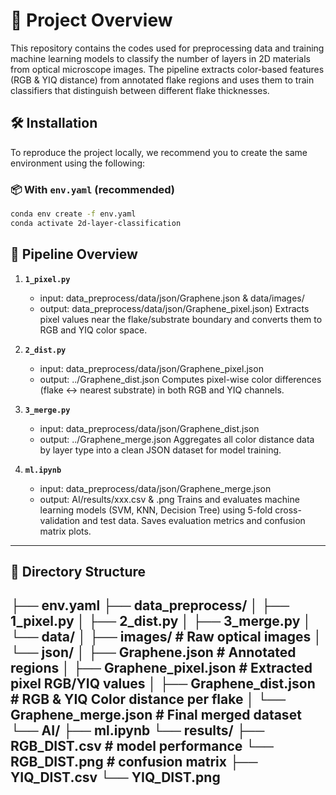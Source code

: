 # 🧪 Project Overview

This repository contains the codes used for preprocessing data and training machine learning models to classify the number of layers in 2D materials from optical microscope images.
The pipeline extracts color-based features (RGB & YIQ distance) from annotated flake regions and uses them to train classifiers that distinguish between different flake thicknesses.


## 🛠️ Installation

To reproduce the project locally, we recommend you to create the same environment using the following:

### 📦 With `env.yaml` (recommended)
```bash
conda env create -f env.yaml
conda activate 2d-layer-classification
```

## 🔁 Pipeline Overview

1. **`1_pixel.py`**
   - input: data_preprocess/data/json/Graphene.json & data/images/
   - output: data_preprocess/data/json/Graphene_pixel.json) 
   Extracts pixel values near the flake/substrate boundary and converts them to RGB and YIQ color space.

2. **`2_dist.py`**
   - input: data_preprocess/data/json/Graphene_pixel.json
   - output: ../Graphene_dist.json
   Computes pixel-wise color differences (flake ↔ nearest substrate) in both RGB and YIQ channels.

3. **`3_merge.py`**
   - input: data_preprocess/data/json/Graphene_dist.json
   - output: ../Graphene_merge.json 
   Aggregates all color distance data by layer type into a clean JSON dataset for model training.

4. **`ml.ipynb`**
   - input: data_preprocess/data/json/Graphene_merge.json 
   - output: AI/results/xxx.csv & .png
   Trains and evaluates machine learning models (SVM, KNN, Decision Tree) using 5-fold cross-validation and test data. Saves evaluation metrics and confusion matrix plots.

---

## 📂 Directory Structure
├── env.yaml
├── data_preprocess/
│   ├── 1_pixel.py
│   ├── 2_dist.py
│   ├── 3_merge.py
│   └── data/
│       ├── images/ # Raw optical images
│       └── json/
│           ├── Graphene.json # Annotated regions
│           ├── Graphene_pixel.json # Extracted pixel RGB/YIQ values
│           ├── Graphene_dist.json # RGB & YIQ Color distance per flake
│           └── Graphene_merge.json # Final merged dataset
└──  AI/
    ├── ml.ipynb
    └── results/ 
        ├── RGB_DIST.csv # model performance
        └── RGB_DIST.png # confusion matrix 
        ├── YIQ_DIST.csv 
        └── YIQ_DIST.png 
---



